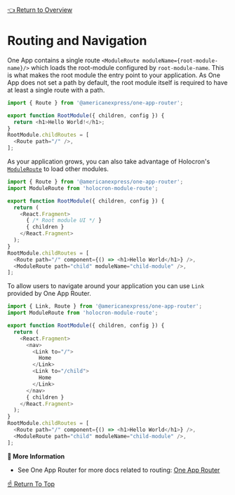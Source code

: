 <!--ONE-DOCS-HIDE start-->
[👈 Return to Overview](./README.md)
<!--ONE-DOCS-HIDE end-->

# Routing and Navigation

One App contains a single route `<ModuleRoute moduleName={root-module-name}/>` which loads the
root-module configured by `root-module-name`. This is what makes the root module the entry
point to your application. As One App does not set a path by default, the root module
itself is required to have at least a single route with a path.

```js
import { Route } from '@americanexpress/one-app-router';

export function RootModule({ children, config }) {
  return <h1>Hello World!</h1>;
}
RootModule.childRoutes = [
  <Route path="/" />,
];
```

As your application grows, you can also take advantage of Holocron's [`ModuleRoute`](./docs/api/modules/loading-modules.md#moduleroute)
to load other modules.

```js
import { Route } from '@americanexpress/one-app-router';
import ModuleRoute from 'holocron-module-route';

export function RootModule({ children, config }) {
  return (
    <React.Fragment>
      { /* Root module UI */ }
      { children }
    </React.Fragment>
  );
}
RootModule.childRoutes = [
  <Route path="/" component={() => <h1>Hello World</h1>} />,
  <ModuleRoute path="child" moduleName="child-module" />,
];
```

To allow users to navigate around your application you can use `Link`
provided by One App Router.

```js
import { Link, Route } from '@americanexpress/one-app-router';
import ModuleRoute from 'holocron-module-route';

export function RootModule({ children, config }) {
  return (
    <React.Fragment>
      <nav>
        <Link to="/">
          Home
        </Link>
        <Link to="/child">
          Home
        </Link>
      </nav>
      { children }
    </React.Fragment>
  );
}
RootModule.childRoutes = [
  <Route path="/" component={() => <h1>Hello World</h1>} />,
  <ModuleRoute path="child" moduleName="child-module" />,
];
```

**📘 More Information**
* See One App Router for more docs related to routing: [One App Router](https://github.com/americanexpress/one-app-router)

[☝️ Return To Top](#Routing-And-Navigation)
